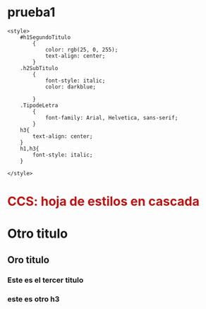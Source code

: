 # prueba1
<!DOCTYPE html>
<html lang="en">
<head>
    <meta charset="UTF-8">
    <meta http-equiv="X-UA-Compatible" content="IE=edge">
    <meta name="viewport" content="width=device-width, initial-scale=1.0">
    <title>Ejemplo con ccs</title>

    <style>
        #h1SegundoTitulo
            {
                color: rgb(25, 0, 255);
                text-align: center;
            }
        .h2SubTitulo
            {
                font-style: italic;
                color: darkblue;

            }
        .TipodeLetra
            {
                font-family: Arial, Helvetica, sans-serif;
            }
        h3{
            text-align: center;
        }
        h1,h3{
            font-style: italic;
        }

    </style>
</head>
<body>
    
</body>
 <h1 style="color: rgb(194, 18, 18);"> CCS: hoja de estilos en cascada </h1>
 <h1 id="h1SegundoTitulo">Otro titulo</h1>
 <h2 class="h2SubTitulo TipodeLetra"> Oro titulo</h2>
 <h3>Este es el tercer titulo</h3>
 <h3> este es otro h3</h3>  
</html>
